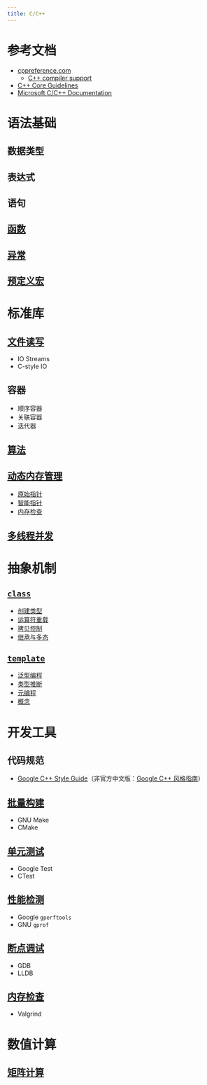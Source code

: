```yaml
---
title: C/C++
---
```


# 参考文档

- [cppreference.com](https://en.cppreference.com/w/cpp)
  - [C++ compiler support](https://en.cppreference.com/w/cpp/compiler_support)
- [C++ Core Guidelines](https://isocpp.github.io/CppCoreGuidelines/CppCoreGuidelines)
- [Microsoft C/C++ Documentation](https://docs.microsoft.com/en-us/cpp/cpp/?view=msvc-170)

# 语法基础

## 数据类型

## 表达式

## 语句

## [函数](./function.md)

## [异常](./exception.md)

## [预定义宏](./macro.md)

# 标准库

## [文件读写](./io.md)

- IO Streams
- C-style IO

## 容器

- 顺序容器
- 关联容器
- 迭代器

## [算法](./algorithm.md)

## [动态内存管理](./memory/README.md)

- [原始指针](./memory/raw_pointers.md)
- [智能指针](./memory/smart_pointers.md)
- [内存检查](./memory/check.md)

## [多线程并发](./concurrency.md)

# 抽象机制

## [`class`](https://en.cppreference.com/w/cpp/language/classes)

- [创建类型](./class/class.md)
- [运算符重载](./class/operator.md)
- [拷贝控制](./class/copy_control.md)
- [继承与多态](./class/inheritance.md)

## [`template`](https://en.cppreference.com/w/cpp/language/templates)

- [泛型编程](./template/generic.md)
- [类型推断](./template/type_deduction.md)
- [元编程](./template/metaprogramming.md)
- [概念](./template/concept.md)

# 开发工具

## 代码规范
- [Google C++ Style Guide](https://google.github.io/styleguide/cppguide.html)（非官方中文版：[Google C++ 风格指南](https://zh-google-styleguide.readthedocs.io/en/latest/google-cpp-styleguide/contents/)）

## [批量构建](./make/README.md)

- GNU Make
- CMake

## [单元测试](./unittest/README.md)

- Google Test
- CTest

## [性能检测](./profile.md)

- Google `gperftools`
- GNU `gprof`

## [断点调试](./debug.md)

- GDB
- LLDB

## [内存检查](./memory/check.md)

- Valgrind

# 数值计算

## [矩阵计算](./matrix.md)

